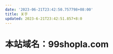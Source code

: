 ```yaml
---
date: '2023-06-21T23:42:50.757798+08:00'
title: 关于
updated: 2023-6-21T23:42:51.857+8:0
---
```

# 本站域名：99shopla.com
